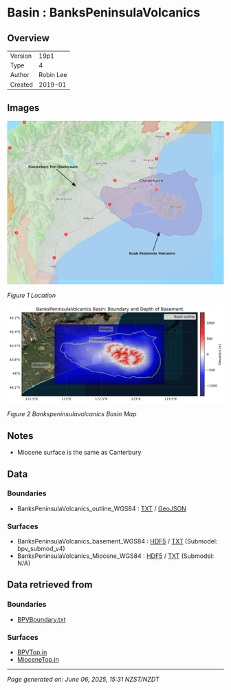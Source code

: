 # Basin : BanksPeninsulaVolcanics

## Overview
|         |                     |
|---------|---------------------|
| Version | 19p1           |
| Type    | 4        |
| Author  | Robin Lee            |
| Created | 2019-01           |


## Images
![](../images/maps/canterbury_region.png)

*Figure 1 Location*

![](../images/regional/BanksPeninsulaVolcanics_basin_map.png)

*Figure 2 Bankspeninsulavolcanics Basin Map*


## Notes
- Miocene surface is the same as Canterbury

## Data
### Boundaries
- BanksPeninsulaVolcanics_outline_WGS84 : [TXT](../../velocity_modelling/data/regional/BanksPeninsulaVolcanics/BanksPeninsulaVolcanics_outline_WGS84.txt) / [GeoJSON](../../velocity_modelling/data/regional/BanksPeninsulaVolcanics/BanksPeninsulaVolcanics_outline_WGS84.geojson)

### Surfaces
- BanksPeninsulaVolcanics_basement_WGS84 : [HDF5](../../velocity_modelling/data/regional/BanksPeninsulaVolcanics/BanksPeninsulaVolcanics_basement_WGS84.h5) / [TXT](../../velocity_modelling/data/regional/BanksPeninsulaVolcanics/BanksPeninsulaVolcanics_basement_WGS84.in) (Submodel: bpv_submod_v4)
- BanksPeninsulaVolcanics_Miocene_WGS84 : [HDF5](../../velocity_modelling/data/regional/BanksPeninsulaVolcanics/BanksPeninsulaVolcanics_Miocene_WGS84.h5) / [TXT](../../velocity_modelling/data/regional/BanksPeninsulaVolcanics/BanksPeninsulaVolcanics_Miocene_WGS84.in) (Submodel: N/A)

## Data retrieved from
### Boundaries
- [BPVBoundary.txt](https://github.com/ucgmsim/Velocity-Model/tree/main/Data/Boundaries/BPVBoundary.txt)

### Surfaces
- [BPVTop.in](https://github.com/ucgmsim/Velocity-Model/tree/main/Data/Canterbury_Basin/BPV/BPVTop.in)
- [MioceneTop.in](https://github.com/ucgmsim/Velocity-Model/tree/main/Data/Canterbury_Basin/Pre_Quaternary/MioceneTop.in)

---
*Page generated on: June 06, 2025, 15:31 NZST/NZDT*
